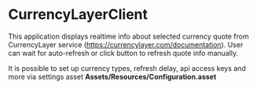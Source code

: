 # CurrencyLayerClient
This application displays realtime info about selected currency quote from CurrencyLayer service (https://currencylayer.com/documentation).
User can wait for auto-refresh or click button to refresh quote info manually.

It is possible to set up currency types, refresh delay, api access keys and more via settings asset **Assets/Resources/Configuration.asset**
